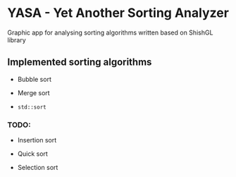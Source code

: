 # YASA - Yet Another Sorting Analyzer

Graphic app for analysing sorting algorithms written based on ShishGL library

## Implemented sorting algorithms

* Bubble sort

* Merge sort

* `std::sort`

### TODO:

* Insertion sort

* Quick sort

* Selection sort


